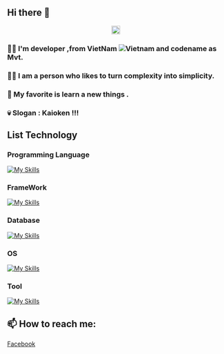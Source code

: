 ## Hi there 👋

<p align="center">
  <img  src="https://64.media.tumblr.com/5ee658643182a4b8d9fb1f855630520c/843d2e99156ab1f2-7e/s500x750/74a2293c92592fe3ff3e7df6c77a562d42676f94.gif" width="20">
</p>

### 🙋‍♂️ I'm developer ,from VietNam ![Vietnam](https://raw.githubusercontent.com/stevenrskelton/flag-icon/master/png/16/country-4x3/vn.png "Vietnam") and codename as Mvt.
### 💁‍♂️ I am a person who likes to turn complexity into simplicity.
### 💋 My favorite is learn a new things .
### 💀 Slogan : Kaioken !!!
## List Technology
### Programming Language
[![My Skills](https://skillicons.dev/icons?i=c,cpp,cs,html,css,js,java,python,kotlin&theme=light)](https://skillicons.dev)
### FrameWork
[![My Skills](https://skillicons.dev/icons?i=bootstrap,nodejs,react&theme=light)](https://skillicons.dev)
### Database
[![My Skills](https://skillicons.dev/icons?i=mysql,mongodb&theme=light)](https://skillicons.dev)
### OS
[![My Skills](https://skillicons.dev/icons?i=linux&theme=light)](https://skillicons.dev)
### Tool
[![My Skills](https://skillicons.dev/icons?i=git,gitlab,jenkins,docker&theme=light)](https://skillicons.dev)
## 📫 How to reach me:
[Facebook](https://www.facebook.com/sieuphammaitien594)
